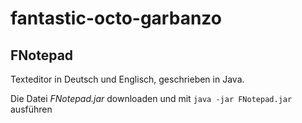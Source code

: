 # fantastic-octo-garbanzo
## FNotepad

Texteditor in Deutsch und Englisch, geschrieben in Java.

Die Datei *FNotepad.jar* downloaden und mit `java -jar FNotepad.jar` ausführen
